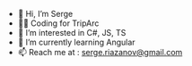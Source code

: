 - 👋 Hi, I’m Serge
- 👨‍💻 Coding for TripArc
- 👀 I’m interested in C#, JS, TS
- 🌱 I’m currently learning Angular
- 📫 Reach me at : serge.riazanov@gmail.com

<!---
samjwhite/samjwhite is a ✨ special ✨ repository because its `README.md` (this file) appears on your GitHub profile.
You can click the Preview link to take a look at your changes.
--->
